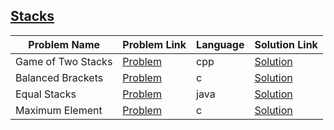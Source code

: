 ## [Stacks](https://www.hackerrank.com/domains/data-structures/stacks)

Problem Name|Problem Link|Language|Solution Link
---|---|---|---
Game of Two Stacks|[Problem](https://www.hackerrank.com/challenges/game-of-two-stacks/problem)|cpp|[Solution](./game-of-two-stacks.cpp)
Balanced Brackets|[Problem](https://www.hackerrank.com/challenges/balanced-brackets/problem)|c|[Solution](./balanced-brackets.c)
Equal Stacks|[Problem](https://www.hackerrank.com/challenges/equal-stacks/problem)|java|[Solution](./Equal-Stacks.java)
Maximum Element|[Problem](https://www.hackerrank.com/challenges/maximum-element/problem)|c|[Solution](./maximum-element.c)

